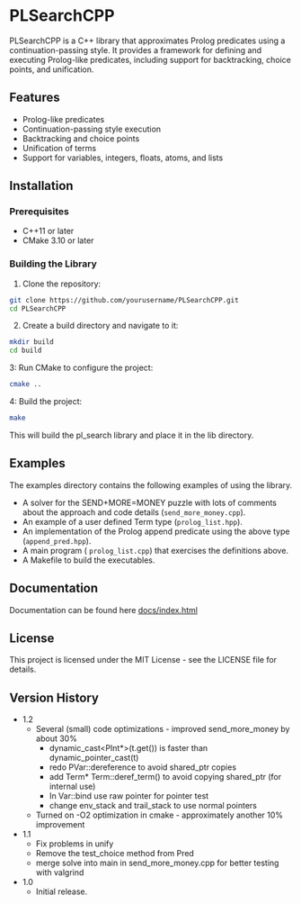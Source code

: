 # PLSearchCPP

PLSearchCPP is a C++ library that approximates Prolog predicates using a continuation-passing style. It provides a framework for defining and executing Prolog-like predicates, including support for backtracking, choice points, and unification.

## Features

- Prolog-like predicates
- Continuation-passing style execution
- Backtracking and choice points
- Unification of terms
- Support for variables, integers, floats, atoms, and lists

## Installation

### Prerequisites

- C++11 or later
- CMake 3.10 or later

### Building the Library

1. Clone the repository:

```sh
git clone https://github.com/yourusername/PLSearchCPP.git
cd PLSearchCPP
```

2. Create a build directory and navigate to it:

```sh
mkdir build
cd build
```

3: Run CMake to configure the project:

```sh
cmake ..
```

4: Build the project:

```sh
make
```

This will build the pl_search library and place it in the lib directory.

## Examples

The examples directory contains the following examples of using the library.

- A solver for the SEND+MORE=MONEY puzzle with lots of comments about the approach and code details (<code>send_more_money.cpp</code>).
- An example of a user defined Term type (<code>prolog_list.hpp</code>).
- An implementation of the Prolog append predicate using the above type (<code>append_pred.hpp</code>).
- A main program ( <code>prolog_list.cpp</code>) that exercises the definitions above.
- A Makefile to build the executables.

## Documentation

Documentation can be found here [docs/index.html](https://pjritee.github.io/pl_search_cpp/docs/html/index.html)

## License

This project is licensed under the MIT License - see the LICENSE file for details.

## Version History
* 1.2
  - Several (small) code optimizations - improved send_more_money by about 30%
      - dynamic_cast<PInt*>(t.get()) is faster than dynamic_pointer_cast<PInt>(t)
      - redo PVar::dereference to avoid shared_ptr copies
      - add Term* Term::deref_term() to avoid copying shared_ptr (for internal use)
      - In Var::bind use raw pointer for pointer test
      - change env_stack and trail_stack to use normal pointers 
  - Turned on -O2 optimization in cmake - approximately another 10% improvement
* 1.1 
  - Fix problems in unify
  - Remove the test_choice method from Pred
  - merge solve into main in send_more_money.cpp for better testing with valgrind
* 1.0  
  - Initial release.